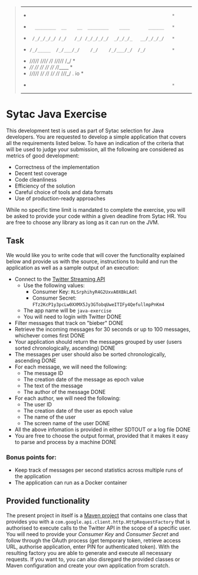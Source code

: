 > *************************************************************
> *                                                           *
> *       ________  __    __  ________    ____       ______   *
> *      /_/_/_/_/ /_/   /_/ /_/_/_/_/  _/_/_/_   __/_/_/_/   *
> *     /_/_____  /_/___/_/    /_/    /_/___/_/  /_/          *
> *    /_/_/_/_/   /_/_/_/    /_/    /_/_/_/_/  /_/           *
> *   ______/_/       /_/    /_/    /_/   /_/  /_/____        *
> *  /_/_/_/_/       /_/    /_/    /_/   /_/    /_/_/_/ . io  *
> *                                                           *
> *************************************************************

# Sytac Java Exercise #

This development test is used as part of Sytac selection for Java developers. You are requested to develop a simple application that covers all the requirements listed below. To have an indication of the criteria that will be used to judge your submission, all the following are considered as metrics of good development:

+ Correctness of the implementation
+ Decent test coverage
+ Code cleanliness
+ Efficiency of the solution
+ Careful choice of tools and data formats
+ Use of production-ready approaches

While no specific time limit is mandated to complete the exercise, you will be asked to provide your code within a given deadline from Sytac HR. You are free to choose any library as long as it can run on the JVM.

## Task ##

We would like you to write code that will cover the functionality explained below and provide us with the source, instructions to build and run the application  as well as a sample output of an execution:

+ Connect to the [Twitter Streaming API](https://dev.twitter.com/streaming/overview)
    * Use the following values:
        + Consumer Key: `RLSrphihyR4G2UxvA0XBkLAdl`
        + Consumer Secret: `FTz2KcP1y3pcLw0XXMX5Jy3GTobqUweITIFy4QefullmpPnKm4`
    * The app name will be `java-exercise`
    * You will need to login with Twitter
DONE
+ Filter messages that track on "bieber" 
DONE
+ Retrieve the incoming messages for 30 seconds or up to 100 messages, whichever comes first
DONE
+ Your application should return the messages grouped by user (users sorted chronologically, ascending)
DONE
+ The messages per user should also be sorted chronologically, ascending
DONE
+ For each message, we will need the following:
    * The message ID
    * The creation date of the message as epoch value
    * The text of the message
    * The author of the message
DONE
+ For each author, we will need the following:
    * The user ID
    * The creation date of the user as epoch value
    * The name of the user
    * The screen name of the user
DONE
+ All the above infomation is provided in either SDTOUT or a log file
DONE
+ You are free to choose the output format, provided that it makes it easy to parse and process by a machine
DONE

### __Bonus points for:__ ###

+ Keep track of messages per second statistics across multiple runs of the application
+ The application can run as a Docker container

## Provided functionality ##

The present project in itself is a [Maven project](http://maven.apache.org/) that contains one class that provides you with a `com.google.api.client.http.HttpRequestFactory` that is authorised to execute calls to the Twitter API in the scope of a specific user.
You will need to provide your _Consumer Key_ and _Consumer Secret_ and follow through the OAuth process (get temporary token, retrieve access URL, authorise application, enter PIN for authenticated token).
With the resulting factory you are able to generate and execute all necessary requests.
If you want to, you can also disregard the provided classes or Maven configuration and create your own application from scratch.
